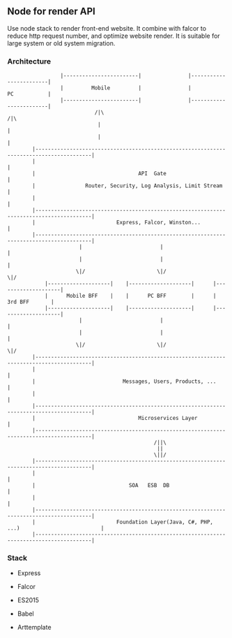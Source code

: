 ## Node for render API

Use node stack to render front-end website. It combine with falcor to reduce http request number, and optimize website render.
It is suitable for large system or old system migration.

### Architecture


                     |------------------------|               |------------------------|
                     |         Mobile         |               |           PC           |
                     |------------------------|               |------------------------|
                                /|\                                      /|\
                                 |                                        |
                                 |                                        |
            |----------------------------------------------------------------------------------------|
            |                                                                                        |
            |                                 API  Gate                                              |
            |                Router, Security, Log Analysis, Limit Stream                            |
            |                                                                                        |
            |----------------------------------------------------------------------------------------|
            |                          Express, Falcor, Winston...                                   |
            |----------------------------------------------------------------------------------------|
                           |                         |                           |
                           |                         |                           |
                          \|/                       \|/                         \|/
                |--------------------|    |--------------------|      |--------------------|
                |      Mobile BFF    |    |      PC BFF        |      |      3rd BFF       | 
                |--------------------|    |--------------------|      |--------------------|
                           |                         |                           |
                           |                         |                           |
                          \|/                       \|/                         \|/    
            |----------------------------------------------------------------------------------------|
            |                                                                                        |
            |                            Messages, Users, Products, ...                              |
            |                                                                                        |
            |----------------------------------------------------------------------------------------|
            |                                 Microservices Layer                                    |
            |----------------------------------------------------------------------------------------| 
                                                   /||\
                                                    ||
                                                   \||/
            |----------------------------------------------------------------------------------------|
            |                                                                                        |
            |                              SOA   ESB  DB                                             |
            |                                                                                        |
            |----------------------------------------------------------------------------------------|
            |                          Foundation Layer(Java, C#, PHP, ...)                          |
            |----------------------------------------------------------------------------------------|                                     


### Stack

- Express

- Falcor

- ES2015

- Babel

- Arttemplate